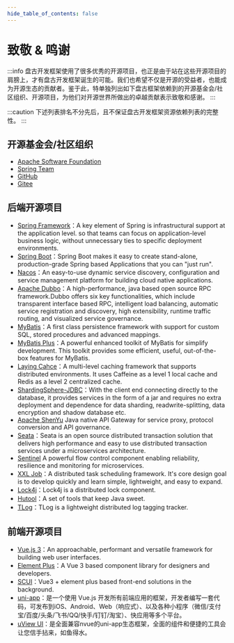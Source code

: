 ```yaml
---
hide_table_of_contents: false
---
```

<head>
  <title>盘古开发框架 | 致敬 & 鸣谢</title>
  <meta name="keywords" content="盘古开发框架 | 致敬 & 鸣谢" />
  <meta name="description" content="盘古开发框架是一套轻量稳健的工业级分布式微服务开发治理框架（兼容单体分层架构）" />
</head>

# 致敬 & 鸣谢

:::info
盘古开发框架使用了很多优秀的开源项目，也正是由于站在这些开源项目的肩膀上，才有盘古开发框架诞生的可能。我们也希望不仅是开源的受益者，也能成为开源生态的贡献者。鉴于此，特单独列出如下盘古框架依赖到的开源基金会/社区组织、开源项目，为他们对开源世界所做出的卓越贡献表示致敬和感谢。
:::

:::caution
下述列表排名不分先后，且不保证盘古开发框架资源依赖列表的完整性。
:::

## 开源基金会/社区组织

- [Apache Software Foundation](https://www.apache.org/)
- [Spring Team](https://spring.io/team)
- [GitHub](https://github.com/)
- [Gitee](https://gitee.com/)

## 后端开源项目
- [Spring Framework](https://spring.io/projects/spring-framework)：A key element of Spring is infrastructural support at the application level. so that teams can focus on application-level business logic, without unnecessary ties to specific deployment environments.
- [Spring Boot](https://spring.io/projects/spring-boot)：Spring Boot makes it easy to create stand-alone, production-grade Spring based Applications that you can "just run".
- [Nacos](https://nacos.io/en-us/index.html)：An easy-to-use dynamic service discovery, configuration and service management platform for building cloud native applications.
- [Apache Dubbo](https://dubbo.apache.org/en/)：A high-performance, java based open source RPC framework.Dubbo offers six key functionalities, which include transparent interface based RPC, intelligent load balancing, automatic service registration and discovery, high extensibility, runtime traffic routing, and visualized service governance.
- [MyBatis](https://mybatis.org/mybatis-3/)：A first class persistence framework with support for custom SQL, stored procedures and advanced mappings.
- [MyBatis Plus](https://github.com/baomidou/mybatis-plus)：A powerful enhanced toolkit of MyBatis for simplify development. This toolkit provides some efficient, useful, out-of-the-box features for MyBatis.
- [Laying Cahce](https://github.com/xiaolyuh/layering-cache)：A multi-level caching framework that supports distributed environments. It uses Caffeine as a level 1 local cache and Redis as a level 2 centralized cache.
- [ShardingSphere-JDBC](https://shardingsphere.apache.org/index.html)：With the client end connecting directly to the database, it provides services in the form of a jar and requires no extra deployment and dependence for data sharding, readwrite-splitting, data encryption and shadow database etc.
- [Apache ShenYu](https://shenyu.apache.org/) Java native API Gateway for service proxy, protocol conversion and API governance.
- [Seata](https://seata.io/en-us/index.html)：Seata is an open source distributed transaction solution that delivers high performance and easy to use distributed transaction services under a microservices architecture.
- [Sentinel](https://sentinelguard.io/en-us/) A powerful flow control component enabling reliability, resilience and monitoring for microservices. 
- [XXL Job](https://github.com/xuxueli/xxl-job)：A distributed task scheduling framework. It's core design goal is to develop quickly and learn simple, lightweight, and easy to expand.
- [Lock4j](https://gitee.com/baomidou/lock4j)：Lock4j is a distributed lock component.
- [Hutool](https://hutool.cn/docs)：A set of tools that keep Java sweet.
- [TLog](https://tlog.yomahub.com/en/docs/)：TLog is a lightweight distributed log tagging tracker.

## 前端开源项目
- [Vue.js 3](https://vuejs.org)：An approachable, performant and versatile framework for building web user interfaces.
- [Element Plus](https://element-plus.gitee.io/en-US)：A Vue 3 based component library for designers and developers.
- [SCUI](https://lolicode.gitee.io/scui-doc)：Vue3 + element plus based front-end solutions in the background.
- [uni-app](https://uniapp.dcloud.net.cn/)：是一个使用 Vue.js 开发所有前端应用的框架，开发者编写一套代码，可发布到iOS、Android、Web（响应式）、以及各种小程序（微信/支付宝/百度/头条/飞书/QQ/快手/钉钉/淘宝）、快应用等多个平台。
- [uView UI](https://uniapp.dcloud.net.cn/)：是全面兼容nvue的uni-app生态框架，全面的组件和便捷的工具会让您信手拈来，如鱼得水。

